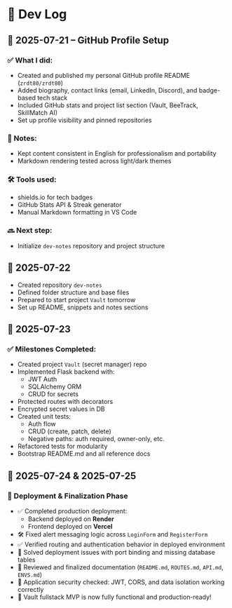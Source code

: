 # 📘 Dev Log

## 📅 2025-07-21 – GitHub Profile Setup

### ✅ What I did:

-   Created and published my personal GitHub profile README (`zrdt80/zrdt80`)
-   Added biography, contact links (email, LinkedIn, Discord), and badge-based tech stack
-   Included GitHub stats and project list section (Vault, BeeTrack, SkillMatch AI)
-   Set up profile visibility and pinned repositories

### 🧠 Notes:

-   Kept content consistent in English for professionalism and portability
-   Markdown rendering tested across light/dark themes

### 🛠 Tools used:

-   shields.io for tech badges
-   GitHub Stats API & Streak generator
-   Manual Markdown formatting in VS Code

### 🔜 Next step:

-   Initialize `dev-notes` repository and project structure

## 📅 2025-07-22

-   Created repository `dev-notes`
-   Defined folder structure and base files
-   Prepared to start project `Vault` tomorrow
-   Set up README, snippets and notes sections

## 📅 2025-07-23

### ✅ Milestones Completed:
- Created project `Vault` (secret manager) repo
- Implemented Flask backend with:
  - JWT Auth
  - SQLAlchemy ORM
  - CRUD for secrets
- Protected routes with decorators
- Encrypted secret values in DB
- Created unit tests:
  - Auth flow
  - CRUD (create, patch, delete)
  - Negative paths: auth required, owner-only, etc.
- Refactored tests for modularity
- Bootstrap README.md and all reference docs

## 📅 2025-07-24 & 2025-07-25 

### 🚀 Deployment & Finalization Phase
- ✅ Completed production deployment:
  - Backend deployed on **Render**
  - Frontend deployed on **Vercel**
- 🛠️ Fixed alert messaging logic across `LoginForm` and `RegisterForm`
- ✅ Verified routing and authentication behavior in deployed environment
- 🐞 Solved deployment issues with port binding and missing database tables
- 📄 Reviewed and finalized documentation (`README.md`, `ROUTES.md`, `API.md`, `ENVS.md`)
- 🔐 Application security checked: JWT, CORS, and data isolation working correctly
- 🎉 Vault fullstack MVP is now fully functional and production-ready!


